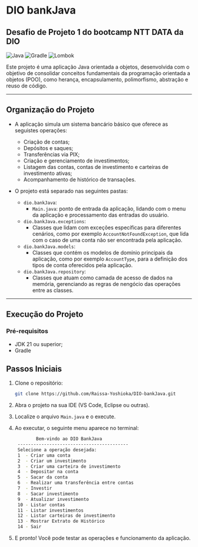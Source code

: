 # DIO bankJava
## Desafio de Projeto 1 do bootcamp NTT DATA da DIO

![Java](https://img.shields.io/badge/Java-21-royalblue?style=for-the-badge&logo=openjdk)
![Gradle](https://img.shields.io/badge/Gradle-8.8-green?style=for-the-badge&logo=gradle)
![Lombok](https://img.shields.io/badge/Lombok-v1.18.38-darkred?style=for-the-badge&logo=projectlombok)

Este projeto é uma aplicação Java orientada a objetos, desenvolvida com o objetivo de consolidar conceitos fundamentais da programação orientada a objetos (POO), como herança, encapsulamento, polimorfismo, abstração e reuso de código. 

---

## Organização do Projeto

- A aplicação simula um sistema bancário básico que oferece as seguistes operações:
    
    * Criação de contas;
    * Depósitos e saques;
    * Transferências via PIX;
    * Criação e gerenciamento de investimentos;
    *  Listagem das contas, contas de investimento e carteiras de investimento ativas;
    * Acompanhamento de histórico de transações.

- O projeto está separado nas seguintes pastas:

    * `dio.bankJava`:
        - `Main.java`: ponto de entrada da aplicação, lidando com o menu da aplicação e processamento das entradas do usuário.
    * `dio.bankJava.exceptions`:  
        - Classes que lidam com exceções específicas para diferentes cenários, como por exemplo `AccountNotFoundException`, que lida com o caso de uma conta não ser encontrada pela aplicação.
    * `dio.bankJava.models`:
        - Classes que contém os modelos de domínio principais da aplicação, como por exemplo `AccountType`, para a definição dos tipos de conta oferecidos pela aplicação.
    * `dio.bankJava.repository`:
        - Classes que atuam como camada de acesso de dados na memória, gerenciando as regras de nengócio das operações entre as classes.

---

## Execução do Projeto

### Pré-requisitos

  - JDK 21 ou superior;
  - Gradle

## Passos Iniciais

  1. Clone o repositório:
     ```sh
     git clone https://github.com/Raissa-Yoshioka/DIO-bankJava.git
     ```

  2. Abra o projeto na sua IDE (VS Code, Eclipse ou outras).
  3. Localize o arquivo `Main.java` e o execute.
  4. Ao executar, o seguinte menu aparece no terminal:
     ```sh
             Bem-vindo ao DIO BankJava
      ------------------------------------------
      Selecione a operação desejada:
      1  - Criar uma conta
      2  - Criar um investimento
      3  - Criar uma carteira de investimento
      4  - Depositar na conta
      5  - Sacar da conta
      6  - Realizar uma transferência entre contas
      7  - Investir
      8  - Sacar investimento
      9  - Atualizar investimento
      10 - Listar contas
      11 - Listar investimentos
      12 - Listar carteiras de investimento
      13 - Mostrar Extrato de Histórico
      14 - Sair
      ```
  5. E pronto! Você pode testar as operações e funcionamento da aplicação.
